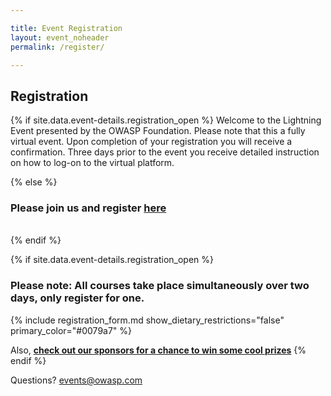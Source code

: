 ```yaml
---

title: Event Registration
layout: event_noheader
permalink: /register/

---
```


## Registration 
{% if site.data.event-details.registration_open %}
Welcome to the Lightning Event presented by the OWASP Foundation. Please note that this a fully virtual event. Upon completion of your registration you will receive a confirmation. Three days prior to the event you receive detailed instruction on how to log-on to the virtual platform. 

{% else %}
<br>
### Please join us and register [here](https://www.eventbrite.com/e/how-to-turn-your-cybersecurity-hobby-into-a-career-an-int[%E2%80%A6]nties-tickets-137621959987?aff=OWASPwebsiteregistrationlink)
<br>
{% endif %}

{% if site.data.event-details.registration_open %}
### **Please note: All courses take place simultaneously over two days, only register for one.**

{% include registration_form.md show_dietary_restrictions="false" primary_color="#0079a7" %}

Also, **[check out our sponsors for a chance to win some cool prizes](/sponsors/swag/)**
{% endif %}


Questions? [events@owasp.com](mailto:events@owasp.com?subject=Lightning%20Event%20Inquiry)
